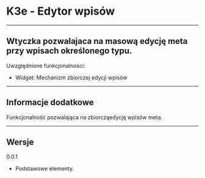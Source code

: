 
# K3e - Edytor wpisów

------------------
Wtyczka pozwalajaca na masową edycję meta przy wpisach określonego typu.
------------------
Uwzględnione funkcjonalności:

* Widget: Mechanizm zbiorczej edycji wpisów

------------------
## Informacje dodatkowe

Funkcjonalność pozwalająca na zbiorcząedycję wpisów meta.

------------------
## Wersje

0.0.1
- Podstawowe elementy.